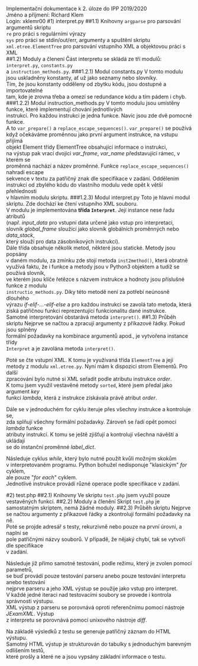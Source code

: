 Implementační dokumentace k 2. úloze do IPP 2019/2020<br>
Jméno a příjmení: Richard Klem<br>
Login: xklemr00
#1) interpret.py
##1.1) Knihovny
`argparse` pro parsování argumentů skriptu<br> 
`re` pro práci s regulárními výrazy<br>
`sys` pro práci se stdin/out/err, argumenty a spuštění skriptu<br>
`xml.etree.ElementTree` pro parsování vstupního XML a objektovou práci s XML<br>
##1.2) Moduly a členení
Část interpretu se skládá ze tří modulů: `interpret.py`, `constants.py`<br>
 a `instruction_methods.py`.
###1.2.1) Modul constants.py
V tomto modulu jsou uskladněny konstanty, ať už jako seznamy nebo slovníky.<br>
Tím, že jsou konstanty odděleny od zbytku kódu, jsou dostupné a importovatelné<br>
tam, kde je zrovna třeba a omezí se redundance kódu a tím pádem i chyb.
###1.2.2) Modul instruction_methods.py
V tomto modulu jsou umístěny funkce, které implementují chování jednotlivých<br>
instrukcí. Pro každou instrukci je jedna funkce. Navíc jsou zde dvě pomocné funkce.<br>
A to `var_prepare()` a `replace_escape_sequences()`. `var_prepare()` se používá<br>
když očekáváme proměnnou jako první argument instrukce, na vstupu přijímá<br>
objekt Element třídy ElementTree obsahující informace o instrukci, <br>
na výstup pak vrací dvojici _var_frame_, _var_name_ představující rámec, v kterém se<br>
proměnná nachází a název proměnné. Funkce `replace_escape_sequences()` nahradí escape<br>
sekvence v textu za patřičný znak dle specifikace v zadání.
Oddělením instrukcí od zbylého kódu do vlastního modulu vede opět k větší přehlednosti<br>
v hlavním modulu skriptu.
###1.2.3) Modul interpret.py
Toto je hlavní modul skriptu. Zde dochází ke čtení vstupního XML souboru.<br>
V modulu je implementována **třída `Interpret`**. Její instance nese řadu atributů<br>
(např. _input_data_ pro vstupní data určené jako vstup pro interpretaci,<br>
slovník _global_frame_ sloužící jako slovník globálních proměnných nebo _data_stack_,<br>
který slouží pro data zásobníkových instrukcí).<br>
Dále třída obsahuje několik metod, některé jsou statické. Metody jsou popsány<br>
v daném modulu, za zmínku zde stojí metoda `inst2method()`, která obratně<br>
využívá faktu, že i funkce a metody jsou v Python3 objektem a tudíž se používá slovník,<br>
ve kterém jsou klíče řetězce s názvem instrukce a hodnoty jsou příslušné funkce z modulu<br>
`instructio_methods.py`. Díky této metodě není za potřebí neúnosně dlouhého<br>
výrazu _if-elif-...-elif-else_ a pro každou instrukci se zavolá tato metoda, která<br>
získá patřičnou funkci reprezentující funkcionalitu dané instrukce.<br>
Samotné interpretování obstarává metoda `interpret()`.
##1.3) Průběh skriptu
Nejprve se načtou a zpracují argumenty z příkazové řádky. Pokud jsou splněny<br>
formální požadavky na kombinace argumentů apod., je vytvořena instance třídy<br>
`Interpret` a je zavolána metoda `interpret()`.

Poté se čte vstupní XML. K tomu je využívaná třída `ElementTree` a její<br>
metody z modulu `xml.etree.py`. Nyní mám k dispozici strom Elementů. Pro další<br>
zpracování bylo nutné si XML seřadit podle atributu instrukce _order_.<br>
K tomu jsem využil vestavěné metody `sorted`, které jsem předal jako argument _key_<br>
funkci _lambda_, která z instrukce získávala právě atribut _order_.

Dále se v jednoduchém for cyklu iteruje přes všechny instrukce a kontroluje se,<br>
zda splňují všechny formální požadavky. Zároveň se řadí opět pomocí _lambda_ funkce<br>
atributy instrukcí. K tomu se ještě zjišťují a kontrolují všechna návěští a ukládají<br>
se do instanční proměnné _label_dict_.

Následuje cyklus _while_, který bylo nutné použít kvůli možným skokům<br>
v interpretovaném programu. Python bohužel nedisponuje "klasickým" _for_ cyklem,<br>
ale pouze "_for each_" cyklem.<br>
Jednotlivé instrukce provádí různé operace podle specifikace v zadání.

#2) test.php
##2.1) Knihovny
Ve skriptu `test.php` jsem využil pouze vestavěných funkcí.
##2.2) Moduly a členění
Skript `test.php` je samostatným skriptem, nemá žádné moduly.
##2.3) Průběh skriptu
Nejprve se načtou argumenty z příkazové řádky a zkontrolují formální požadavky na ně.<br>
Poté se projde adresář s testy, rekurzivně nebo pouze na první úrovni, a naplní se<br>
pole patřičnými názvy souborů. V případě, že nějaký chybí, tak se vytvoří dle specifikace<br>
v zadání.

Následuje již přímo samotné testování, podle režimu, který je zvolen pomocí parametrů,<br>
se buď provádí pouze testování parseru anebo pouze testování interpretu anebo testování<br>
nejprve parseru a jeho XML výstup se použije jako vstup pro interpret.<br>
V každé jedné iteraci nad testovacími soubory se provede i kontrola správnosti výstupu.<br>
XML výstup z parseru se porovnává oproti referenčnímu pomocí nástroje _JExamXML_. Výstup<br>
z interpretu se porovnává pomocí unixového nástroje _diff_.

Na základě výsledků z testu se generuje patřičný záznam do HTML výstupu.<br>
Samotný HTML výstup je strukturován do tabulky s jednoduchým barevným odlišením testů,<br>
které prošly a které ne a jsou vypsány základní informace o testu.